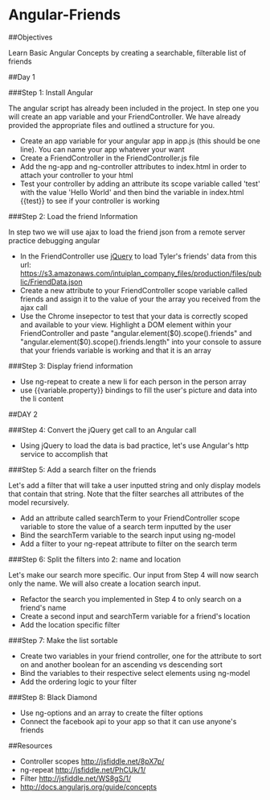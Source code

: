Angular-Friends
==============

##Objectives

Learn Basic Angular Concepts by creating a searchable, filterable list of friends

##Day 1

###Step 1: Install Angular

The angular script has already been included in the project.
In step one you will create an app variable and your FriendController. We have already provided the appropriate files and outlined a structure for you.

* Create an app variable for your angular app in app.js (this should be one line). You can name your app whatever your want
* Create a FriendController in the FriendController.js file
* Add the ng-app and ng-controller attributes to index.html in order to attach your controller to your html
* Test your controller by adding an attribute its scope variable called 'test' with the value 'Hello World' and then bind the variable in index.html {{test}} to see if your controller is working

###Step 2: Load the friend Information

In step two we will use ajax to load the friend json from a remote server practice debugging angular

* In the FriendController use [jQuery](http://api.jquery.com/jquery.get/) to load Tyler's friends' data from this url:
https://s3.amazonaws.com/intuiplan_company_files/production/files/public/FriendData.json
* Create a new attribute to your FriendController scope variable called friends and assign it to the value of your the array you
received from the ajax call
* Use the Chrome insepector to test that your data is correctly scoped and available to your view. Highlight a DOM element within your FriendController and paste "angular.element($0).scope().friends" and "angular.element($0).scope().friends.length" into your console to assure that your friends variable is working and that it is an array


###Step 3: Display friend information

* Use ng-repeat to create a new li for each person in the person array
* use {{variable.property}}  bindings to fill the user's picture and data into the li content


##DAY 2

###Step 4: Convert the jQuery get call to an Angular call

* Using jQuery to load the data is bad practice, let's use Angular's http service to accomplish that

###Step 5: Add a search filter on the friends

Let's add a filter that will take a user inputted string and only display models that contain that string.
Note that the filter searches all attributes of the model recursively.
* Add an attribute called searchTerm to your FriendController scope variable to store the value of a search term inputted by the user
* Bind the searchTerm variable to the search input using ng-model
* Add a filter to your ng-repeat attribute to filter on the search term

###Step 6: Split the filters into 2: name and location

Let's make our search more specific. Our input from Step 4 will now search only the name.
We will also create a location search input.
* Refactor the search you implemented in Step 4 to only search on a friend's name
* Create a second input and searchTerm variable for a friend's location
* Add the location specific filter


###Step 7: Make the list sortable

* Create two variables in your friend controller, one for the attribute to sort on and another boolean for an ascending vs descending sort
* Bind the variables to their respective select elements using ng-model
* Add the ordering logic to your filter

###Step 8: Black Diamond

* Use ng-options and an array to create the filter options
* Connect the facebook api to your app so that it can use anyone's friends

##Resources

* Controller scopes http://jsfiddle.net/8pX7p/
* ng-repeat http://jsfiddle.net/PhCUk/1/
* Filter http://jsfiddle.net/WS8gS/1/
* http://docs.angularjs.org/guide/concepts
